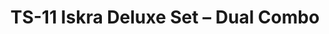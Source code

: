---
layout: product
title: "TS-11 Iskra Deluxe Set – Dual Combo"
price: "6700" 
desc: "Plastična maketa"
img_path: "/assets/img/AH70001.jpg"
brand: "Arma Hobby"
available: false
special_offer: false
new: false
soon: false
cat: "010000"
subcat: "014200"
subsubcat: "00"
sifra: "AH70001"
popular: false
---